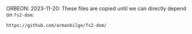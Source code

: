 ORBEON: 2023-11-20: These files are copied until we can directly depend on `fs2-dom`:

    https://github.com/armanbilge/fs2-dom/
